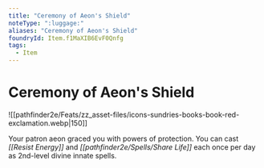 ```yaml
---
title: "Ceremony of Aeon's Shield"
noteType: ":luggage:"
aliases: "Ceremony of Aeon's Shield"
foundryId: Item.f1MaXIB6EvF0Qnfg
tags:
  - Item
---
```


# Ceremony of Aeon's Shield
![[pathfinder2e/Feats/zz_asset-files/icons-sundries-books-book-red-exclamation.webp|150]]

Your patron aeon graced you with powers of protection. You can cast _[[Resist Energy]]_ and _[[pathfinder2e/Spells/Share Life]]_ each once per day as 2nd-level divine innate spells.
